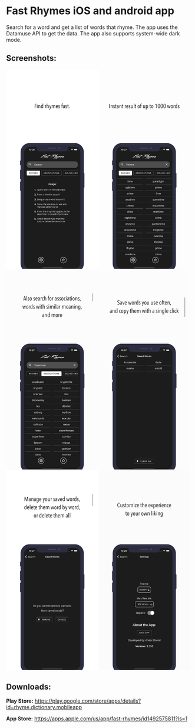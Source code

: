 # Fast Rhymes iOS and android app

Search for a word and get a list of words that rhyme. The app uses the Datamuse API to get the data. The app also supports system-wide dark mode.

## **Screenshots:**

<img src="screenshots/1.jpg" width="250" ><img src="screenshots/2.jpg" width="250" ><img src="screenshots/3.jpg" width="250" ><img src="screenshots/4.jpg" width="250" ><img src="screenshots/5.jpg" width="250" ><img src="screenshots/6.jpg" width="250" >

## **Downloads:**

**Play Store:** https://play.google.com/store/apps/details?id=rhyme.dictionary.mobileapp

**App Store:** https://apps.apple.com/us/app/fast-rhymes/id1492575811?ls=1
